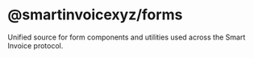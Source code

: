 # @smartinvoicexyz/forms

Unified source for form components and utilities used across the Smart Invoice protocol.
